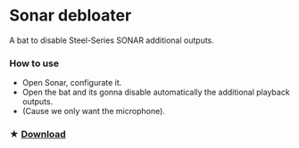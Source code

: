 # Sonar debloater
A bat to disable Steel-Series SONAR additional outputs.

### How to use
- Open Sonar, configurate it.
- Open the bat and its gonna disable automatically the additional playback outputs.
- (Cause we only want the microphone).

### ★ [Download](https://github.com/gzmatte/sonar/releases/download/1/Sonar.bat)
